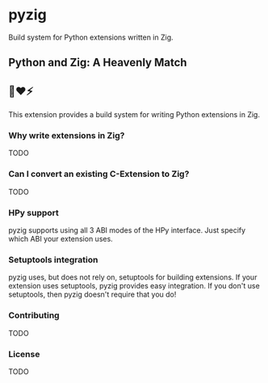 # pyzig
Build system for Python extensions written in Zig.

## Python and Zig: A Heavenly Match
## 🐍❤️⚡
This extension provides a build system for writing Python extensions in Zig.


### Why write extensions in Zig?
TODO

### Can I convert an existing C-Extension to Zig?
TODO

### HPy support
pyzig supports using all 3 ABI modes of the HPy interface. Just specify which ABI your extension uses.

### Setuptools integration
pyzig uses, but does not rely on, setuptools for building extensions. If your extension uses setuptools, pyzig provides easy integration. If you don't use setuptools, then pyzig doesn't require that you do!


### Contributing
TODO

### License
TODO


